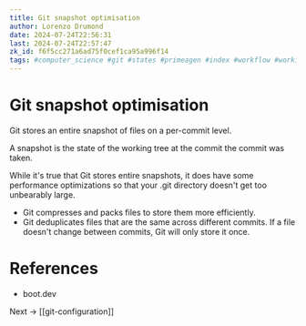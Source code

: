 ```yaml
---
title: Git snapshot optimisation
author: Lorenzo Drumond
date: 2024-07-24T22:56:31
last: 2024-07-24T22:57:47
zk_id: f6f5cc271a6ad75f0cef1ca95a996f14
tags: #computer_science #git #states #primeagen #index #workflow #working_tree #optimal #logs #plumbing #compressed #git_directory #repos #programming #github #repository #commit #snapshot #packed #stage #history
---
```



# Git snapshot optimisation

Git stores an entire snapshot of files on a per-commit level.

A snapshot is the state of the working tree at the commit the commit was taken.

While it's true that Git stores entire snapshots, it does have some performance optimizations so that your .git directory doesn't get too unbearably large.

- Git compresses and packs files to store them more efficiently.
- Git deduplicates files that are the same across different commits. If a file doesn't change between commits, Git will only store it once.


# References

- boot.dev

Next -> [[git-configuration]]
